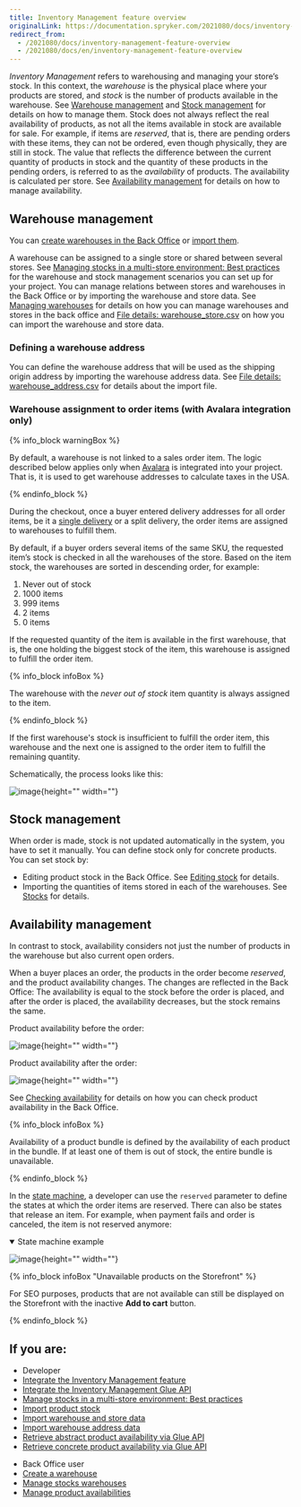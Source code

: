 ```yaml
---
title: Inventory Management feature overview
originalLink: https://documentation.spryker.com/2021080/docs/inventory-management-feature-overview
redirect_from:
  - /2021080/docs/inventory-management-feature-overview
  - /2021080/docs/en/inventory-management-feature-overview
---
```


*Inventory Management* refers to warehousing and managing your store’s stock. In this context, the *warehouse* is the physical place where your products are stored, and *stock* is the number of products available in the warehouse. See [Warehouse management](#warehouse-management) and [Stock management](#stock-management) for details on how to manage them.
Stock does not always reflect the real availability of products, as not all the items available in stock are available for sale. For example, if items are *reserved*, that is, there are pending orders with these items, they can not be ordered, even though physically, they are still in stock. The value that reflects the difference between the current quantity of products in stock and the quantity of these products in the pending orders, is referred to as the *availability* of products. The availability is calculated per store. See [Availability management](#availability-management) for details on how to manage availability.

## Warehouse management

You can [create warehouses in the Back Office](https://documentation.spryker.com/docs/creating-a-warehouse) or [import them](https://documentation.spryker.com/docs/file-details-warehousecsv).

A warehouse can be assigned to a single store or shared between several stores. See [Managing stocks in a multi-store environment: Best practices](https://documentation.spryker.com/upcoming-release/docs/managing-stocks-in-a-multi-store-environment-best-practices) for the warehouse and stock management scenarios you can set up for your project. You can manage relations between stores and warehouses in the Back Office or by importing the warehouse and store data. See [Managing warehouses](https://documentation.spryker.com/docs/managing-warehouses#managing-warehouses) for details on how you can manage warehouses and stores in the back office and [File details: warehouse_store.csv](https://documentation.spryker.com/docs/file-details-warehouse-storecsv) on how you can import the warehouse and store data.

### Defining a warehouse address
You can define the warehouse address that will be used as the shipping origin address by importing the warehouse address data. See [File details: warehouse_address.csv](https://documentation.spryker.com/upcoming-release/docs/file-details-warehouse-addresscsv) for details about the import file.

### Warehouse assignment to order items (with Avalara integration only)

{% info_block warningBox %}

By default, a warehouse is not linked to a sales order item. The logic described below applies only when [Avalara](https://documentation.spryker.com/2021080/docs/tax-feature-overview) is integrated into your project. That is, it is used to get warehouse addresses to calculate taxes in the USA.

{% endinfo_block %}

During the checkout, once a buyer entered delivery addresses for all order items, be it a [single delivery](https://documentation.spryker.com/docs/split-delivery-overview) or a split delivery, the order items are assigned to warehouses to fulfill them.

By default, if a buyer orders several items of the same SKU, the requested item’s stock is checked in all the warehouses of the store. Based on the item stock, the warehouses are sorted in descending order, for example:

1. Never out of stock
2. 1000 items
3. 999 items
4. 2 items
5. 0 items

If the requested quantity of the item is available in the first warehouse, that is, the one holding the biggest stock of the item, this warehouse is assigned to fulfill the order item.

{% info_block infoBox %}

The warehouse with the *never out of stock* item quantity is always assigned to the item.

{% endinfo_block %}

If the first warehouse's stock is insufficient to fulfill the order item, this warehouse and the next one is assigned to the order item to fulfill the remaining quantity.

Schematically, the process looks like this:

![image](https://confluence-connect.gliffy.net/embed/image/74e2001e-4443-4e6c-b3d6-fafb14548702.png?utm_medium=live&utm_source=custom){height="" width=""}

## Stock management

When order is made, stock is not updated automatically in the system, you have to set it manually. You can define stock only for concrete products. You can set stock by:

* Editing product stock in the Back Office. See [Editing stock](https://documentation.spryker.com/docs/managing-products-availability#editing-stock) for details.
* Importing the quantities of items stored in each of the warehouses. See [Stocks](https://documentation.spryker.com/docs/stocks) for details.

## Availability management

In contrast to stock, availability considers not just the number of products in the warehouse but also current open orders. 

When a buyer places an order, the products in the order become *reserved*, and the product availability changes. The changes are reflected in the Back Office: The availability is equal to the stock before the order is placed, and after the order is placed, the availability decreases, but the stock remains the same.

Product availability before the order:

![image](https://spryker.s3.eu-central-1.amazonaws.com/docs/Features/Inventory+Management/before-order-placement.png){height="" width=""}

Product availability after the order:

![image](https://spryker.s3.eu-central-1.amazonaws.com/docs/Features/Inventory+Management/after-order-placement.png){height="" width=""}

See [Checking availability](https://documentation.spryker.com/docs/managing-products-availability#checking-availability) for details on how you can check product availability in the Back Office.

{% info_block infoBox %}

Availability of a product bundle is defined by the availability of each product in the bundle. If at least one of them is out of stock, the entire bundle is unavailable. 

{% endinfo_block %}

In the [state machine](https://documentation.spryker.com/docs/order-process-modelling-state-machines), a developer can use the `reserved` parameter to define the states at which the order items are reserved. There can also be states that release an item. For example, when payment fails and order is canceled, the item is not reserved anymore:

<details open>
<summary>State machine example</summary>

![image](https://spryker.s3.eu-central-1.amazonaws.com/docs/Features/Inventory+Management/state-machine.png){height="" width=""}

</details>

{% info_block infoBox "Unavailable products on the Storefront" %}

For SEO purposes, products that are not available can still be displayed on the Storefront with the inactive **Add to cart** button.

{% endinfo_block %}



## If you are:

<div class="mr-container">
    <div class="mr-list-container">
        <!-- col1 -->
        <div class="mr-col">
            <ul class="mr-list mr-list-green">
                <li class="mr-title">Developer</li>
       <li><a href="https://documentation.spryker.com/docs/inventory-management-feature-integration" class="mr-link">Integrate the Inventory Management feature</a></li>
       <li><a href="https://documentation.spryker.com/docs/inventory-management-feature-integration" class="mr-link">Integrate the Inventory Management Glue API</a></li>
       <li><a href="https://documentation.spryker.com/docs/managing-stocks-in-a-multi-store-environment-best-practices" class="mr-link">Manage stocks in a multi-store environment: Best practices</a></li>
       <li><a href="https://documentation.spryker.com/docs/file-details-product-stockcsv" class="mr-link">Import product stock</a></li>
       <li><a href="https://documentation.spryker.com/docs/file-details-warehouse-storecsv" class="mr-link">Import warehouse and store data</a></li>
       <li><a href="https://documentation.spryker.com/docs/file-details-warehouse-addresscsv" class="mr-link">Import warehouse address data</a></li>
       <li><a href="https://documentation.spryker.com/docs/retrieving-abstract-product-availability" class="mr-link">Retrieve abstract product availability via Glue API</a></li>
       <li><a href="https://documentation.spryker.com/docs/retrieving-concrete-product-availability" class="mr-link">Retrieve concrete product availability via Glue API</a></li>
        </div>
         <!-- col2 -->
        <div class="mr-col">
            <ul class="mr-list mr-list-blue">
                <li class="mr-title"> Back Office user</li>
                 <li><a href="https://documentation.spryker.com/docs/creating-a-warehouse" class="mr-link">Create a warehouse</a></li>
                  <li><a href="https://documentation.spryker.com/docs/managing-warehouses" class="mr-link">Manage stocks warehouses</a></li>
                  <li><a href="https://documentation.spryker.com/docs/managing-products-availability" class="mr-link">Manage product availabilities</a></li>
               </ul>
        </div>
        </div>
</div>
